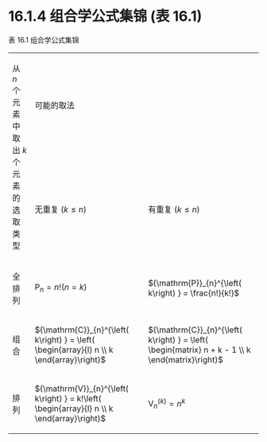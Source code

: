 # 16.1.4 组合学公式集锦 (表 16.1)

表 16.1 组合学公式集锦

<table><tr><td rowspan="2">

从 $n$ 个元素中取出 $k$ 个元素的选取类型

</td><td colspan="2">

可能的取法

</td></tr><tr><td>

无重复 $\left( {k \leq  n}\right)$

</td><td>

有重复 $\left( {k \leq  n}\right)$

</td></tr><tr><td>

全排列

</td><td>

${\mathrm{P}}_{n} = n!\left( {n = k}\right)$

</td><td>

${\mathrm{P}}_{n}^{\left( k\right) } = \frac{n!}{k!}$

</td></tr><tr><td>

组合

</td><td>

${\mathrm{C}}_{n}^{\left( k\right) } = \left( \begin{array}{l} n \\  k \end{array}\right)$

</td><td>

${\mathrm{C}}_{n}^{\left( k\right) } = \left( \begin{matrix} n + k - 1 \\  k \end{matrix}\right)$

</td></tr><tr><td>

排列

</td><td>

${\mathrm{V}}_{n}^{\left( k\right) } = k!\left( \begin{array}{l} n \\  k \end{array}\right)$

</td><td>

${\mathrm{V}}_{n}^{\left( k\right) } = {n}^{k}$

</td></tr></table>

